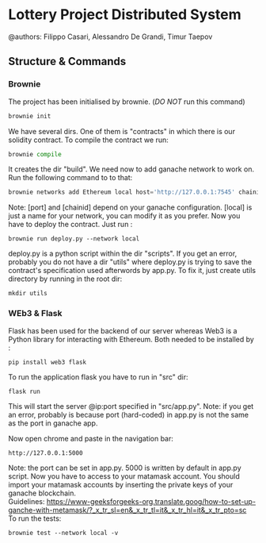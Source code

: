 # Lottery Project Distributed System
@authors: Filippo Casari, Alessandro De Grandi, Timur Taepov
## Structure & Commands
### Brownie
The project has been initialised by brownie. (*DO NOT* run this command)
```python
brownie init
```
We have several dirs. One of them is "contracts" in which there is our solidity contract. 
To compile the contract we run:
```python
brownie compile
```
It creates the dir "build".
We need now to add ganache network to work on. Run the following command to to that:
```python
brownie networks add Ethereum local host='http://127.0.0.1:7545' chainid=5776
```
Note: [port] and [chainid] depend on your ganache configuration. [local] is just a name for your network, you can modify it as you prefer. 
Now you have to deploy the contract. Just run :
```console
brownie run deploy.py --network local
```
deploy.py is a python script within the dir "scripts". If you get an error, probably you do not have a dir "utils" where deploy.py is trying to save the contract's specification used afterwords by app.py. To fix it, just create utils directory by running in the root dir:
```shell
mkdir utils
```
### WEb3 & Flask
Flask has been used for the backend of our server whereas Web3 is a Python library for interacting with Ethereum. Both needed to be installed by :
```shell
pip install web3 flask
```
To run the application flask you have to run in "src" dir:
```console
flask run
```
This will start the server @ip:port specified in "src/app.py". 
Note: if you get an error, probably is because port (hard-coded) in app.py is not the same as the port in ganache app.

Now open chrome and paste in the navigation bar:
```console
http://127.0.0.1:5000
```
Note: the port can be set in app.py. 5000 is written by default in app.py script. 
Now you have to access to your matamask account. You should import your matamask accounts by inserting the private keys of your ganache blockchain. \
Guidelines: https://www-geeksforgeeks-org.translate.goog/how-to-set-up-ganche-with-metamask/?_x_tr_sl=en&_x_tr_tl=it&_x_tr_hl=it&_x_tr_pto=sc \
To run the tests:
```
brownie test --network local -v
```